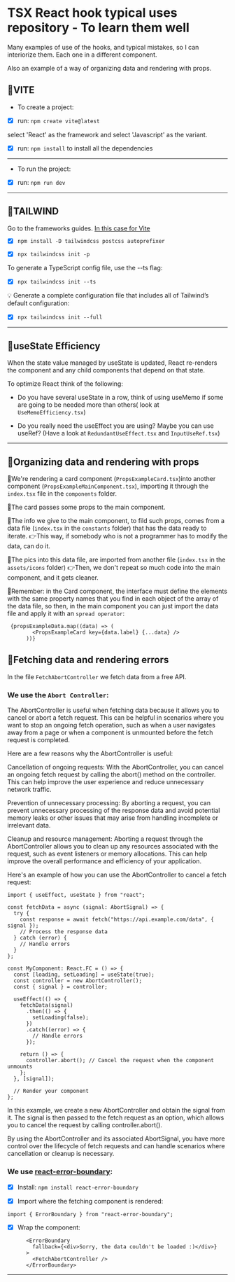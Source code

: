 # TSX React hook typical uses repository - To learn them well

Many examples of use of the hooks, and typical mistakes, so I can interiorize them.
Each one in a different component.

Also an example of a way of organizing data and rendering with props.

## 🌟VITE

- To create a project:

- [x] run: `npm create vite@latest`

select 'React' as the framework and select 'Javascript' as the variant.

- [x] run: `npm install` to install all the dependencies

---

- To run the project:

- [x] run: `npm run dev`

---

## 🌟TAILWIND

Go to the frameworks guides. [In this case for Vite](https://tailwindcss.com/docs/guides/vite)

- [x] `npm install -D tailwindcss postcss autoprefixer`

- [x] `npx tailwindcss init -p`

To generate a TypeScript config file, use the --ts flag:

- [x] `npx tailwindcss init --ts`

💡 Generate a complete configuration file that includes all of Tailwind’s default configuration:

- [x] `npx tailwindcss init --full`

---

## 🌟useState Efficiency

When the state value managed by useState is updated, React re-renders the component and any child components that depend on that state.

To optimize React think of the following:

- Do you have several useState in a row, think of using useMemo if some are going to be needed more than others( look at `UseMemoEfficiency.tsx`)

- Do you really need the useEffect you are using? Maybe you can use useRef? (Have a look at `RedundantUseEffect.tsx` and `InputUseRef.tsx`)

---

## 🌟Organizing data and rendering with props

🔹We're rendering a card component (`PropsExampleCard.tsx`)into another component (`PropsExampleMainComponent.tsx`), importing it through the `index.tsx` file in the `components` folder.

🔹The card passes some props to the main component.

🔹The info we give to the main component, to fild such props, comes from a data file (`index.tsx` in the `constants` folder) that has the data ready to iterate. 👉This way, if somebody who is not a programmer has to modify the data, can do it.

🔹The pics into this data file, are imported from another file (`index.tsx` in the `assets/icons` folder) 👉Then, we don't repeat so much code into the main component, and it gets cleaner.

🔹Remember: in the Card component, the interface must define the elements with the same property names that you find in each object of the array of the data file, so then, in the main component you can just import the data file and apply it with an `spread operator`:

```
 {propsExampleData.map((data) => (
        <PropsExampleCard key={data.label} {...data} />
      ))}

```

## 🌟Fetching data and rendering errors

In the file `FetchAbortController` we fetch data from a free API.

### We use the `Abort Controller`:

The AbortController is useful when fetching data because it allows you to cancel or abort a fetch request. This can be helpful in scenarios where you want to stop an ongoing fetch operation, such as when a user navigates away from a page or when a component is unmounted before the fetch request is completed.

Here are a few reasons why the AbortController is useful:

Cancellation of ongoing requests: With the AbortController, you can cancel an ongoing fetch request by calling the abort() method on the controller. This can help improve the user experience and reduce unnecessary network traffic.

Prevention of unnecessary processing: By aborting a request, you can prevent unnecessary processing of the response data and avoid potential memory leaks or other issues that may arise from handling incomplete or irrelevant data.

Cleanup and resource management: Aborting a request through the AbortController allows you to clean up any resources associated with the request, such as event listeners or memory allocations. This can help improve the overall performance and efficiency of your application.

Here's an example of how you can use the AbortController to cancel a fetch request:

```
import { useEffect, useState } from "react";

const fetchData = async (signal: AbortSignal) => {
  try {
    const response = await fetch("https://api.example.com/data", { signal });
    // Process the response data
  } catch (error) {
    // Handle errors
  }
};

const MyComponent: React.FC = () => {
  const [loading, setLoading] = useState(true);
  const controller = new AbortController();
  const { signal } = controller;

  useEffect(() => {
    fetchData(signal)
      .then(() => {
        setLoading(false);
      })
      .catch((error) => {
        // Handle errors
      });

    return () => {
      controller.abort(); // Cancel the request when the component unmounts
    };
  }, [signal]);

  // Render your component
};
```

In this example, we create a new AbortController and obtain the signal from it. The signal is then passed to the fetch request as an option, which allows you to cancel the request by calling controller.abort().

By using the AbortController and its associated AbortSignal, you have more control over the lifecycle of fetch requests and can handle scenarios where cancellation or cleanup is necessary.

### We use [react-error-boundary](https://github.com/bvaughn/react-error-boundary):

- [x] Install: `npm install react-error-boundary`

- [x] Import where the fetching component is rendered:

```
import { ErrorBoundary } from "react-error-boundary";

```

- [x] Wrap the component:

```
      <ErrorBoundary
        fallback={<div>Sorry, the data couldn't be loaded :)</div>}
      >
        <FetchAbortController />
      </ErrorBoundary>
```

---
